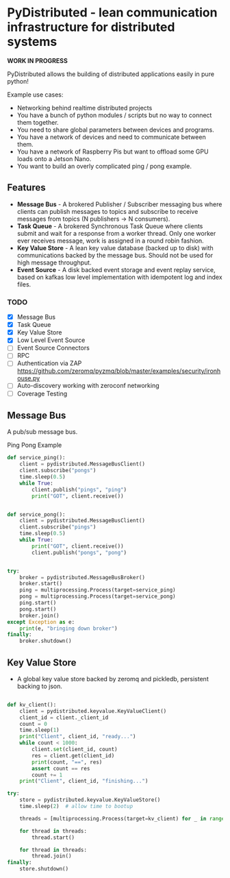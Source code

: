 # PyDistributed - lean communication infrastructure for distributed systems

**WORK IN PROGRESS**

PyDistributed allows the building of distributed applications easily in pure python!

Example use cases:

- Networking behind realtime distributed projects
- You have a bunch of python modules / scripts but no way to connect them together.
- You need to share global parameters between devices and programs.
- You have a network of devices and need to communicate between them.
- You have a network of Raspberry Pis but want to offload some GPU loads onto a Jetson Nano.
- You want to build an overly complicated ping / pong example.

## Features

- **Message Bus** - A brokered Publisher / Subscriber messaging bus where clients can publish messages to topics and subscribe to receive messages from topics (N publishers -> N consumers).
- **Task Queue** - A brokered Synchronous Task Queue where clients submit and wait for a response from a worker thread. Only one worker ever receives message, work is assigned in a round robin fashion.
- **Key Value Store** - A lean key value database (backed up to disk) with communications backed by the message bus. Should not be used for high message throughput.
- **Event Source** - A disk backed event storage and event replay service, based on kafkas low level implementation with idempotent log and index files.

### TODO

- [x] Message Bus
- [x] Task Queue
- [x] Key Value Store
- [x] Low Level Event Source
- [ ] Event Source Connectors
- [ ] RPC
- [ ] Authentication via ZAP https://github.com/zeromq/pyzmq/blob/master/examples/security/ironhouse.py
- [ ] Auto-discovery working with zeroconf networking
- [ ] Coverage Testing

## Message Bus

A pub/sub message bus.

Ping Pong Example

```python
def service_ping():
    client = pydistributed.MessageBusClient()
    client.subscribe("pongs")
    time.sleep(0.5)
    while True:
        client.publish("pings", "ping")
        print("GOT", client.receive())


def service_pong():
    client = pydistributed.MessageBusClient()
    client.subscribe("pings")
    time.sleep(0.5)
    while True:
        print("GOT", client.receive())
        client.publish("pongs", "pong")


try:
    broker = pydistributed.MessageBusBroker()
    broker.start()
    ping = multiprocessing.Process(target=service_ping)
    pong = multiprocessing.Process(target=service_pong)
    ping.start()
    pong.start()
    broker.join()
except Exception as e:
    print(e, "bringing down broker")
finally:
    broker.shutdown()
```

## Key Value Store

- A global key value store backed by zeromq and pickledb, persistent backing to json.

```python

def kv_client():
    client = pydistributed.keyvalue.KeyValueClient()
    client_id = client._client_id
    count = 0
    time.sleep(1)
    print("Client", client_id, "ready...")
    while count < 1000:
        client.set(client_id, count)
        res = client.get(client_id)
        print(count, "==", res)
        assert count == res
        count += 1
    print("Client", client_id, "finishing...")

try:
    store = pydistributed.keyvalue.KeyValueStore()
    time.sleep(2)  # allow time to bootup

    threads = [multiprocessing.Process(target=kv_client) for _ in range(4)]

    for thread in threads:
        thread.start()

    for thread in threads:
        thread.join()
finally:
    store.shutdown()

```
